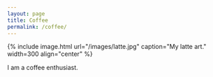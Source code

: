 ```yaml
---
layout: page
title: Coffee
permalink: /coffee/
---
```


{% include image.html url="/images/latte.jpg" caption="My latte art." width=300 align="center" %}

I am a coffee enthusiast.


